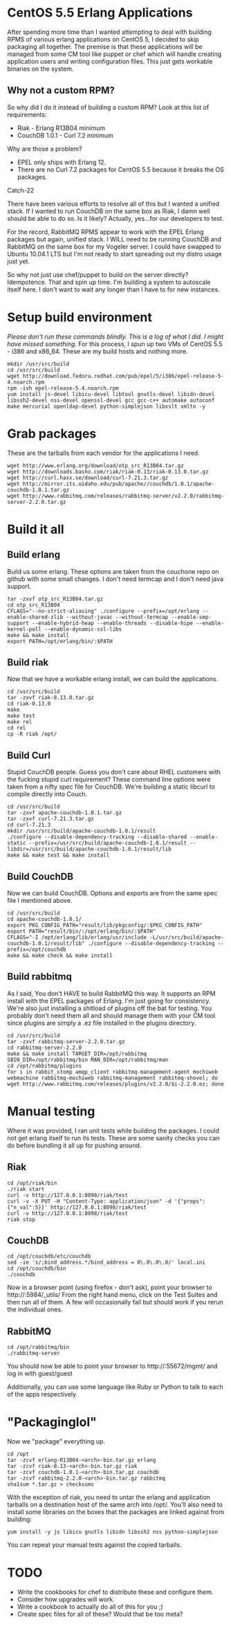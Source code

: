 # CentOS 5.5 Erlang Applications
After spending more time than I wanted attempting to deal with building RPMS of various erlang applications on CentOS 5, I decided to skip packaging all together. The premise is that these applications will be managed from some CM tool like puppet or chef which will handle creating application users and writing configuration files. This just gets workable binaries on the system.

## Why not a custom RPM?
So why did I do it instead of building a custom RPM? Look at this list of requirements:
* Riak - Erlang R13B04 minimum
* CouchDB 1.0.1 - Curl 7.2 minimum

Why are those a problem?
* EPEL only ships with Erlang 12.
* There are no Curl 7.2 packages for CentOS 5.5 because it breaks the OS packages.

Catch-22

There have been various efforts to resolve all of this but I wanted a unified stack. If I wanted to run CouchDB on the same box as Riak, I damn well should be able to do so. Is it likely? Actually, yes...for our developers to test.

For the record, RabbitMQ RPMS appear to work with the EPEL Erlang packages but again, unified stack. I WILL need to be running CouchDB and RabbitMQ on the same box for my Vogeler server.
I could have swapped to Ubuntu 10.04.1 LTS but I'm not ready to start spreading out my distro usage just yet.

So why not just use chef/puppet to build on the server directly? Idempotence. That and spin up time. I'm building a system to autoscale itself here. I don't want to wait any longer than I have to for new instances.

# Setup build environment
*Please don't run these commands blindly. This is a log of what I did. I might have missed something.*
For this process, I spun up two VMs of CentOS 5.5 - i386 and x86_64. These are my build hosts and nothing more.

	mkdir /usr/src/build
	cd /usr/src/build
	wget http://download.fedora.redhat.com/pub/epel/5/i386/epel-release-5-4.noarch.rpm
	rpm -ivh epel-release-5.4.noarch.rpm
	yum install js-devel libicu-devel libtool gnutls-devel libidn-devel libssh2-devel nss-devel openssl-devel gcc gcc-c++ automake autoconf make mercurial openldap-devel python-simplejson libxslt xmlto -y

# Grab packages
These are the tarballs from each vendor for the applications I need.

	wget http://www.erlang.org/download/otp_src_R13B04.tar.gz
	wget http://downloads.basho.com/riak/riak-0.13/riak-0.13.0.tar.gz
	wget http://curl.haxx.se/download/curl-7.21.3.tar.gz
	wget http://mirror.its.uidaho.edu/pub/apache//couchdb/1.0.1/apache-couchdb-1.0.1.tar.gz
	wget http://www.rabbitmq.com/releases/rabbitmq-server/v2.2.0/rabbitmq-server-2.2.0.tar.gz

# Build it all

## Build erlang
Build us some erlang. These options are taken from the couchone repo on github with some small changes. I don't need termcap and I don't need java support.

	tar -zxvf otp_src_R13B04.tar.gz
	cd otp_src_R13B04
	CFLAGS="--no-strict-aliasing" ./configure --prefix=/opt/erlang --enable-shared-zlib --without-javac --without-termcap --enable-smp-support --enable-hybrid-heap --enable-threads --disable-hipe --enable-kernel-poll --enable-dynamic-ssl-libs
	make && make install
	export PATH=/opt/erlang/bin/:$PATH

## Build riak
Now that we have a workable erlang install, we can build the applications.

	cd /usr/src/build
	tar -zxvf riak-0.13.0.tar.gz
	cd riak-0.13.0
	make
	make test
	make rel
	cd rel
	cp -R riak /opt/

## Build Curl
Stupid CouchDB people. Guess you don't care about RHEL customers with the fucking stupid curl requirement? These command line options were taken from a nifty spec file for CouchDB. We're building a static libcurl to compile directly into Couch.

	cd /usr/src/build
	tar -zxvf apache-couchdb-1.0.1.tar.gz
	tar -zxvf curl-7.21.3.tar.gz
	cd curl-7.21.3
	mkdir /usr/src/build/apache-couchdb-1.0.1/result
	./configure --disable-dependency-tracking --disable-shared --enable-static --prefix=/usr/src/build/apache-couchdb-1.0.1/result --libdir=/usr/src/build/apache-couchdb-1.0.1/result/lib
	make && make test && make install


## Build CouchDB
Now we can build CouchDB. Options and exports are from the same spec file I mentioned above.

	cd /usr/src/build
	cd apache-couchdb-1.0.1/
	export PKG_CONFIG_PATH="result/lib/pkgconfig/:$PKG_CONFIG_PATH"
	export PATH="result/bin/:/opt/erlang/bin/:$PATH"
	CFLAGS="-I /opt/erlang/lib/erlang/usr/include -L/usr/src/build/apache-couchdb-1.0.1/result/lib" ./configure --disable-dependency-tracking --prefix=/opt/couchdb
	make && make check && make install

## Build rabbitmq
As I said, You don't HAVE to build RabbitMQ this way. It supports an RPM install with the EPEL packages of Erlang. I'm just going for consistency. We're also just installing a shitload of plugins off the bat for testing. You probably don't need them all and should manage them with your CM tool since plugins are simply a .ez file installed in the plugins directory.

	cd /usr/src/build
	tar -zxvf rabbitmq-server-2.2.0.tar.gz
	cd rabbitmq-server-2.2.0
	make && make install TARGET_DIR=/opt/rabbitmq SBIN_DIR=/opt/rabbitmq/bin MAN_DIR=/opt/rabbitmq/man
	cd /opt/rabbitmq/plugins
	for i in rabbit_stomp amqp_client rabbitmq-management-agent mochiweb webmachine rabbitmq-mochiweb rabbitmq-management rabbitmq-shovel; do wget http://www.rabbitmq.com/releases/plugins/v2.2.0/$i-2.2.0.ez; done

# Manual testing
Where it was provided, I ran unit tests while building the packages. I could not get erlang itself to run its tests.
These are some sanity checks you can do before bundling it all up for pushing around.

## Riak

	cd /opt/riak/bin
	./riak start
	curl -v http://127.0.0.1:8098/riak/test
	curl -v -X PUT -H "Content-Type: application/json" -d '{"props":{"n_val":5}}' http://127.0.0.1:8098/riak/test
	curl -v http://127.0.0.1:8098/riak/test
	riak stop

## CouchDB

	cd /opt/couchdb/etc/couchdb
	sed -ie 's/;bind_address.*/bind_address = 0\.0\.0\.0/' local.ini
	cd /opt/couchdb/bin
	./couchdb

Now in a browser point (using firefox - don't ask), point your browser to http://<ip of box>:5984/_utils/
From the right hand menu, click on the Test Suites and then run all of them. A few will occasionally fail but should work if you rerun the individual ones.

## RabbitMQ

	cd /opt/rabbitmq/bin
	./rabbitmq-server

You should now be able to point your browser to http://<ip of box>:55672/mgmt/ and log in with guest/guest

Additionally, you can use some language like Ruby or Python to talk to each of the apps respectively.

# "Packaginglol"
Now we "package" everything up.

	cd /opt
	tar -zcvf erlang-R13B04-<arch>-bin.tar.gz erlang
	tar -zcvf riak-0.13-<arch>-bin.tar.gz riak
	tar -zcvf couchdb-1.0.1-<arch>-bin.tar.gz couchdb
	tar -zcvf rabbitmq-2.2.0-<arch>-bin.tar.gz rabbitmq
	sha1sum *.tar.gz > checksums

With the exception of riak, you need to untar the erlang and application tarballs on a destination host of the same arch into /opt/. You'll also need to install some libraries on the boxes that the packages are linked against from building:

	yum install -y js libicu gnutls libidn libssh2 nss python-simplejson

You can repeat your manual tests against the copied tarballs.

# TODO
* Write the cookbooks for chef to distribute these and configure them.
* Consider how upgrades will work.
* Write a cookbook to actually do all of this for you ;)
* Create spec files for all of these? Would that be too meta?

